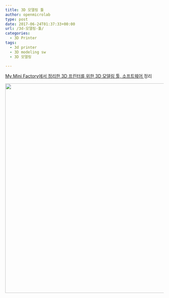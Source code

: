 ```yaml
---
title: 3D 모델링 툴
author: openmicrolab
type: post
date: 2017-06-24T01:37:33+00:00
url: /3d-모델링-툴/
categories:
  - 3D Printer
tags:
  - 3d printer
  - 3D modeling sw
  - 3D 모델링

---
```

<a href="https://www.myminifactory.com/software/" target="_blank" rel="noopener noreferrer">My Mini Factory에서 정리한 3D 프린터를 위한 3D 모델링 툴, 소프트웨어 </a>정리

<img loading="lazy" class="alignnone wp-image-3962" src="https://res.cloudinary.com/openmicrolab/image/upload/v1498268176/3D_Modeling_SW_obmh4i.png" width="955" height="665" />
